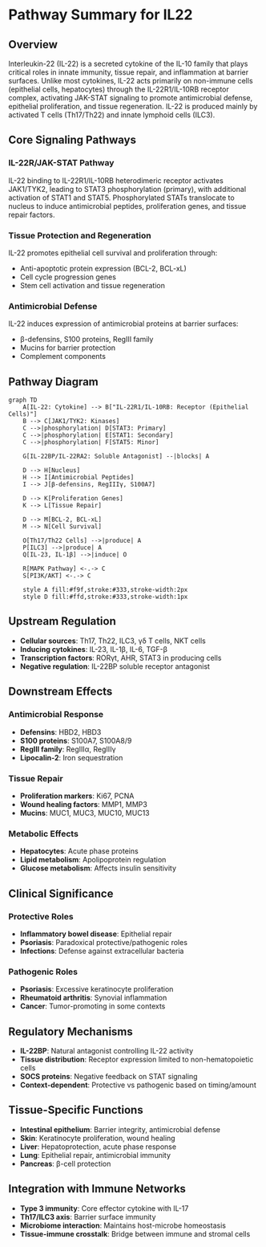 # Pathway Summary for IL22

## Overview
Interleukin-22 (IL-22) is a secreted cytokine of the IL-10 family that plays critical roles in innate immunity, tissue repair, and inflammation at barrier surfaces. Unlike most cytokines, IL-22 acts primarily on non-immune cells (epithelial cells, hepatocytes) through the IL-22R1/IL-10RB receptor complex, activating JAK-STAT signaling to promote antimicrobial defense, epithelial proliferation, and tissue regeneration. IL-22 is produced mainly by activated T cells (Th17/Th22) and innate lymphoid cells (ILC3).

## Core Signaling Pathways

### IL-22R/JAK-STAT Pathway
IL-22 binding to IL-22R1/IL-10RB heterodimeric receptor activates JAK1/TYK2, leading to STAT3 phosphorylation (primary), with additional activation of STAT1 and STAT5. Phosphorylated STATs translocate to nucleus to induce antimicrobial peptides, proliferation genes, and tissue repair factors.

### Tissue Protection and Regeneration
IL-22 promotes epithelial cell survival and proliferation through:
- Anti-apoptotic protein expression (BCL-2, BCL-xL)
- Cell cycle progression genes
- Stem cell activation and tissue regeneration

### Antimicrobial Defense
IL-22 induces expression of antimicrobial proteins at barrier surfaces:
- β-defensins, S100 proteins, RegIII family
- Mucins for barrier protection
- Complement components

## Pathway Diagram

```mermaid
graph TD
    A[IL-22: Cytokine] --> B["IL-22R1/IL-10RB: Receptor (Epithelial Cells)"]
    B --> C[JAK1/TYK2: Kinases]
    C -->|phosphorylation| D[STAT3: Primary]
    C -->|phosphorylation| E[STAT1: Secondary]
    C -->|phosphorylation| F[STAT5: Minor]
    
    G[IL-22BP/IL-22RA2: Soluble Antagonist] --|blocks| A
    
    D --> H[Nucleus]
    H --> I[Antimicrobial Peptides]
    I --> J[β-defensins, RegIIIγ, S100A7]
    
    D --> K[Proliferation Genes]
    K --> L[Tissue Repair]
    
    D --> M[BCL-2, BCL-xL]
    M --> N[Cell Survival]
    
    O[Th17/Th22 Cells] -->|produce| A
    P[ILC3] -->|produce| A
    Q[IL-23, IL-1β] -->|induce| O
    
    R[MAPK Pathway] <-.-> C
    S[PI3K/AKT] <-.-> C
    
    style A fill:#f9f,stroke:#333,stroke-width:2px
    style D fill:#ffd,stroke:#333,stroke-width:1px
```

## Upstream Regulation
- **Cellular sources**: Th17, Th22, ILC3, γδ T cells, NKT cells
- **Inducing cytokines**: IL-23, IL-1β, IL-6, TGF-β
- **Transcription factors**: RORγt, AHR, STAT3 in producing cells
- **Negative regulation**: IL-22BP soluble receptor antagonist

## Downstream Effects

### Antimicrobial Response
- **Defensins**: HBD2, HBD3
- **S100 proteins**: S100A7, S100A8/9
- **RegIII family**: RegIIIα, RegIIIγ
- **Lipocalin-2**: Iron sequestration

### Tissue Repair
- **Proliferation markers**: Ki67, PCNA
- **Wound healing factors**: MMP1, MMP3
- **Mucins**: MUC1, MUC3, MUC10, MUC13

### Metabolic Effects
- **Hepatocytes**: Acute phase proteins
- **Lipid metabolism**: Apolipoprotein regulation
- **Glucose metabolism**: Affects insulin sensitivity

## Clinical Significance

### Protective Roles
- **Inflammatory bowel disease**: Epithelial repair
- **Psoriasis**: Paradoxical protective/pathogenic roles
- **Infections**: Defense against extracellular bacteria

### Pathogenic Roles
- **Psoriasis**: Excessive keratinocyte proliferation
- **Rheumatoid arthritis**: Synovial inflammation
- **Cancer**: Tumor-promoting in some contexts

## Regulatory Mechanisms
- **IL-22BP**: Natural antagonist controlling IL-22 activity
- **Tissue distribution**: Receptor expression limited to non-hematopoietic cells
- **SOCS proteins**: Negative feedback on STAT signaling
- **Context-dependent**: Protective vs pathogenic based on timing/amount

## Tissue-Specific Functions
- **Intestinal epithelium**: Barrier integrity, antimicrobial defense
- **Skin**: Keratinocyte proliferation, wound healing
- **Liver**: Hepatoprotection, acute phase response
- **Lung**: Epithelial repair, antimicrobial immunity
- **Pancreas**: β-cell protection

## Integration with Immune Networks
- **Type 3 immunity**: Core effector cytokine with IL-17
- **Th17/ILC3 axis**: Barrier surface immunity
- **Microbiome interaction**: Maintains host-microbe homeostasis
- **Tissue-immune crosstalk**: Bridge between immune and stromal cells
